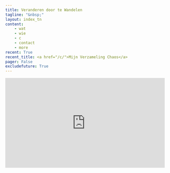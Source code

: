 ```yaml
---
title: Veranderen door te Wandelen
tagline: "&nbsp;"
layout: index_tn
content:
    - wat
    - wie
    - c
    - contact
    - more
recent: True
recent_title: <a href="/c/">Mijn Verzameling Chaos</a>
pager: False
excludefuture: True
---
```


<div class="col-md-8 col-md-offset-2" style="text-align:center;padding-bottom:20px">
<div style="padding:56.25% 0 0 0;position:relative;"><iframe src="https://player.vimeo.com/video/302582048?title=0&byline=0&portrait=0" style="position:absolute;top:0;left:0;width:100%;height:100%;" frameborder="0" webkitallowfullscreen mozallowfullscreen allowfullscreen></iframe></div><script src="https://player.vimeo.com/api/player.js"></script>
</div>
